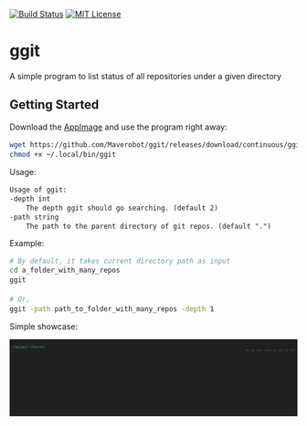 [![Build Status][travis-badge]][travis-link]
[![MIT License][license-badge]](LICENSE)
# ggit
A simple program to list status of all repositories under a given directory

## Getting Started

Download the [AppImage][release-download] and use the program right away:

```sh
wget https://github.com/Maverobot/ggit/releases/download/continuous/ggit-continuous.glibc2.4-x86_64.AppImage -O ~/.local/bin/ggit
chmod +x ~/.local/bin/ggit
```

Usage:
```
Usage of ggit:
-depth int
  	The depth ggit should go searching. (default 2)
-path string
  	The path to the parent directory of git repos. (default ".")
```

Example:
```sh
# By default, it takes current directory path as input
cd a_folder_with_many_repos
ggit

# Or,
ggit -path path_to_folder_with_many_repos -depth 1
```

Simple showcase:

![](demo.gif)


[travis-badge]:     https://travis-ci.com/Maverobot/ggit.svg?branch=master
[travis-link]:      https://travis-ci.com/Maverobot/ggit
[license-badge]:    https://img.shields.io/badge/License-MIT-blue.svg
[release-download]: https://github.com/Maverobot/ggit/releases/download/continuous/ggit-continuous.glibc2.4-x86_64.AppImag
